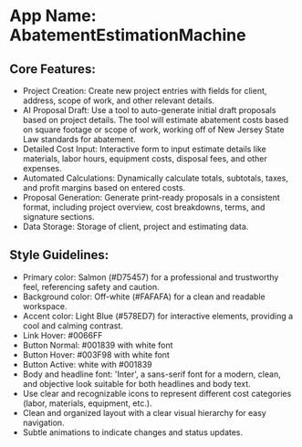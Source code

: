 # **App Name**: AbatementEstimationMachine

## Core Features:

- Project Creation: Create new project entries with fields for client, address, scope of work, and other relevant details.
- AI Proposal Draft: Use a tool to auto-generate initial draft proposals based on project details. The tool will estimate abatement costs based on square footage or scope of work, working off of New Jersey State Law standards for abatement.
- Detailed Cost Input: Interactive form to input estimate details like materials, labor hours, equipment costs, disposal fees, and other expenses.
- Automated Calculations: Dynamically calculate totals, subtotals, taxes, and profit margins based on entered costs.
- Proposal Generation: Generate print-ready proposals in a consistent format, including project overview, cost breakdowns, terms, and signature sections.
- Data Storage: Storage of client, project and estimating data.

## Style Guidelines:

- Primary color: Salmon (#D75457) for a professional and trustworthy feel, referencing safety and caution.
- Background color: Off-white (#FAFAFA) for a clean and readable workspace.
- Accent color: Light Blue (#578ED7) for interactive elements, providing a cool and calming contrast.
- Link Hover: #0066FF
- Button Normal: #001839 with white font
- Button Hover: #003F98 with white font
- Button Active: white with #001839
- Body and headline font: 'Inter', a sans-serif font for a modern, clean, and objective look suitable for both headlines and body text.
- Use clear and recognizable icons to represent different cost categories (labor, materials, equipment, etc.).
- Clean and organized layout with a clear visual hierarchy for easy navigation.
- Subtle animations to indicate changes and status updates.